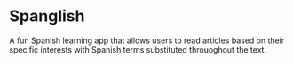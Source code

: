 Spanglish
=================

A fun Spanish learning app that allows users to read articles based on their specific interests with Spanish terms substituted throuoghout the text. 
